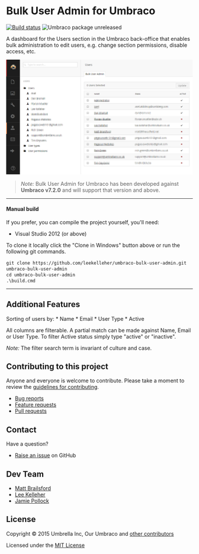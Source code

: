 # Bulk User Admin for Umbraco

[![Build status](https://img.shields.io/appveyor/ci/leekelleher/umbraco-bulk-user-admin.svg)](https://ci.appveyor.com/project/leekelleher/umbraco-bulk-user-admin)
![Umbraco package unreleased](https://img.shields.io/badge/pkg-unreleased-red.svg)

A dashboard for the Users section in the Umbraco back-office that enables bulk administration to edit users, e.g. change section permissions, disable access, etc.

![Bulk User Admin dashboard in the Umbraco back-office](docs/assets/img/screenshot-01.png)

> *Note:* Bulk User Admin for Umbraco has been developed against **Umbraco v7.2.0** and will support that version and above.

---

#### Manual build

If you prefer, you can compile the project yourself, you'll need:

* Visual Studio 2012 (or above)

To clone it locally click the "Clone in Windows" button above or run the following git commands.

	git clone https://github.com/leekelleher/umbraco-bulk-user-admin.git umbraco-bulk-user-admin
	cd umbraco-bulk-user-admin
	.\build.cmd

---

## Additional Features

Sorting of users by:
	* Name
	* Email
	* User Type
	* Active

All columns are filterable. A partial match can be made against Name, Email or User Type. To filter Active status simply type "active" or "inactive".

*Note:* The filter search term is invariant of culture and case.

## Contributing to this project

Anyone and everyone is welcome to contribute. Please take a moment to review the [guidelines for contributing](CONTRIBUTING.md).

* [Bug reports](CONTRIBUTING.md#bugs)
* [Feature requests](CONTRIBUTING.md#features)
* [Pull requests](CONTRIBUTING.md#pull-requests)


## Contact

Have a question?

* [Raise an issue](https://github.com/leekelleher/umbraco-bulk-user-admin/issues) on GitHub


## Dev Team

* [Matt Brailsford](https://github.com/mattbrailsford)
* [Lee Kelleher](https://github.com/leekelleher)
* [Jamie Pollock](https://github.com/jamiepollock)


## License

Copyright &copy; 2015 Umbrella Inc, Our Umbraco and [other contributors](https://github.com/leekelleher/umbraco-bulk-user-admin/graphs/contributors)

Licensed under the [MIT License](LICENSE.md)

